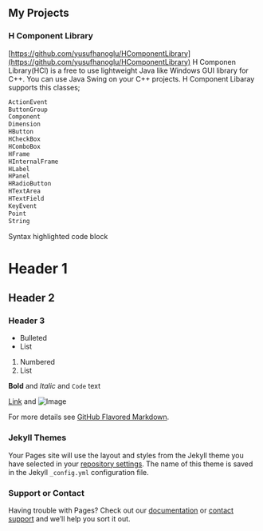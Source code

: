 ## My Projects

### H Component Library
[https://github.com/yusufhanoglu/HComponentLibrary](https://github.com/yusufhanoglu/HComponentLibrary)
H Componen Library(HCl) is a free to use lightweight Java like Windows GUI library for C++.
You can use Java Swing on your C++ projects.
H Component Libaray supports this classes;
```markdown
ActionEvent
ButtonGroup
Component
Dimension
HButton
HCheckBox
HComboBox
HFrame
HInternalFrame
HLabel
HPanel
HRadioButton
HTextArea
HTextField
KeyEvent
Point
String
```


Syntax highlighted code block

# Header 1
## Header 2
### Header 3

- Bulleted
- List

1. Numbered
2. List

**Bold** and _Italic_ and `Code` text

[Link](url) and ![Image](src)

For more details see [GitHub Flavored Markdown](https://guides.github.com/features/mastering-markdown/).

### Jekyll Themes

Your Pages site will use the layout and styles from the Jekyll theme you have selected in your [repository settings](https://github.com/yusufhanoglu/yusufhanoglu.github.io/settings). The name of this theme is saved in the Jekyll `_config.yml` configuration file.

### Support or Contact

Having trouble with Pages? Check out our [documentation](https://help.github.com/categories/github-pages-basics/) or [contact support](https://github.com/contact) and we’ll help you sort it out.
